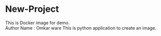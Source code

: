 # New-Project
This is Docker image for demo.
<br>
Author Name : Omkar ware
This is python application to create an image.
